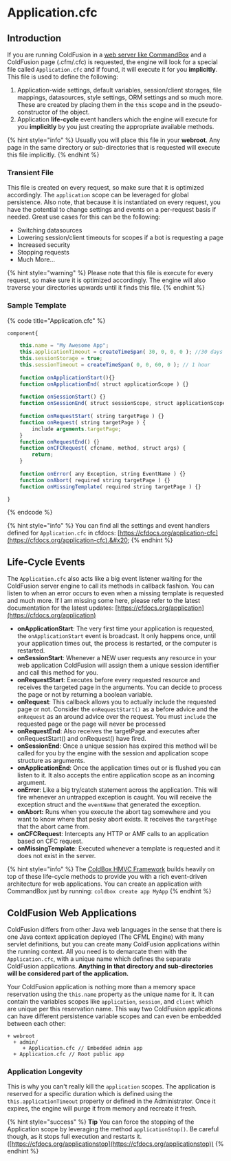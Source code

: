 # Application.cfc

## Introduction

If you are running ColdFusion in a [web server like CommandBox](https://commandbox.ortusbooks.com/embedded-server) and a ColdFusion page (.cfm/.cfc)  is requested, the engine will look for a special file called `Application.cfc` and if found, it will execute it for you **implicitly**.  This file is used to define the following:

1. Application-wide settings, default variables, session/client storages, file mappings, datasources, style settings, ORM settings and so much more. These are created by placing them in the `this` scope and in the pseudo-constructor of the object.
2. Application **life-cycle** event handlers which the engine will execute for you **implicitly** by you just creating the appropriate available methods.

{% hint style="info" %}
Usually you will place this file in your **webroot**.  Any page in the same directory or sub-directories that is requested will execute this file implicitly.
{% endhint %}

### Transient File

This file is created on every request, so make sure that it is optimized accordingly.  The `application` scope can be leveraged for global persistence.  Also note, that because it is instantiated on every request, you have the potential to change settings and events on a per-request basis if needed.  Great use cases for this can be the following:

* Switching datasources
* Lowering session/client timeouts for scopes if a bot is requesting a page
* Increased security
* Stopping requests
* Much More...

{% hint style="warning" %}
Please note that this file is execute for every request, so make sure it is optimized accordingly.  The engine will also traverse your directories upwards until it finds this file.
{% endhint %}

### Sample Template

{% code title="Application.cfc" %}
```javascript
component{

    this.name = "My Awesome App";
    this.applicationTimeout = createTimeSpan( 30, 0, 0, 0 ); //30 days
    this.sessionStorage = true;
    this.sessionTimeout = createTimeSpan( 0, 0, 60, 0 ); // 1 hour
    
    function onApplicationStart(){}
    function onApplicationEnd( struct applicationScope ) {}
    
    function onSessionStart() {}
    function onSessionEnd( struct sessionScope, struct applicationScope ) {}
    
    function onRequestStart( string targetPage ) {}
    function onRequest( string targetPage ) {
        include arguments.targetPage;
    }
    function onRequestEnd() {}
    function onCFCRequest( cfcname, method, struct args) { 
        return;
    } 
    
    function onError( any Exception, string EventName ) {}
    function onAbort( required string targetPage ) {} 
    function onMissingTemplate( required string targetPage ) {}

}
```
{% endcode %}

{% hint style="info" %}
You can find all the settings and event handlers defined for `Application.cfc` in cfdocs: [https://cfdocs.org/application-cfc](https://cfdocs.org/application-cfc).&#x20;
{% endhint %}

## Life-Cycle Events

The `Application.cfc` also acts like a big event listener waiting for the ColdFusion server engine to call its methods in callback fashion.  You can listen to when an error occurs to even when a missing template is requested and much more.  If I am missing some here, please refer to the latest documentation for the latest updates: [https://cfdocs.org/application](https://cfdocs.org/application)

* **onApplicationStart**: The very first time your application is requested, the `onApplicationStart` event is broadcast. It only happens once, until your application times out, the process is restarted, or the computer is restarted.
* **onSessionStart**: Whenever a NEW user requests any resource in your web application ColdFusion will assign them a unique session identifier and call this method for you.
* **onRequestStart**: Executes before every requested resource and receives the targeted page in the arguments.  You can decide to process the page or not by returning a boolean variable.
* **onRequest**: This callback allows you to actually include the requested page or not. Consider the `onRequestStart()` as a before advice and the `onRequest` as an around advice over the request. You must `include` the requested page or the page will never be processed
* **onRequestEnd**: Also receives the targetPage and executes after onRequestStart() and onRequest() have fired.
* **onSessionEnd**: Once a unique session has expired this method will be called for you by the engine with the session and application scope structure as arguments.
* **onApplicationEnd**: Once the application times out or is flushed you can listen to it. It also accepts the entire application scope as an incoming argument.
* **onError**: Like a big try/catch statement across the application.  This will fire whenever an untrapped exception is caught.  You will receive the exception struct and the `eventName` that generated the exception.
* **onAbort:** Runs when you execute the abort tag somewhere and you want to know where that pesky abort exists. It receives the `targetPage` that the abort came from.
* **onCFCRequest**: Intercepts any HTTP or AMF calls to an application based on CFC request.
*   **onMissingTemplate**: Executed whenever a template is requested and it does not exist in the server.



{% hint style="info" %}
The [ColdBox HMVC Framework](https://www.coldbox.org) builds heavily on top of these life-cycle methods to provide you with a rich event-driven architecture for web applications. You can create an application with CommandBox just by running: `coldbox create app MyApp`
{% endhint %}

## ColdFusion Web Applications

ColdFusion differs from other Java web languages in the sense that there is one Java context application deployed (The CFML Engine) with many servlet definitions, but you can create many ColdFusion applications within the running context.  All you need is to demarcate them with the `Application.cfc`, with a unique name which defines the separate ColdFusion applications.  **Anything in that directory and sub-directories will be considered part of the application.**

Your ColdFusion application is nothing more than a memory space reservation using the `this.name` property as the unique name for it.  It can contain the variables scopes like `application`, `session`, and `client` which are unique per this reservation name. This way two ColdFusion applications can have different persistence variable scopes and can even be embedded between each other:

```
+ webroot
  + admin/
     + Application.cfc // Embedded admin app
  + Application.cfc // Root public app
```

### Application Longevity

This is why you can't really kill the `application` scopes. The application is reserved for a specific duration which is defined using the `this.applicationTimeout` property or defined in the Administrator. Once it expires, the engine will purge it from memory and recreate it fresh.

{% hint style="success" %}
**Tip** You can force the stopping of the Application scope by leveraging the method `applicationStop()`.  Be careful though, as it stops full execution and restarts it. ([https://cfdocs.org/applicationstop](https://cfdocs.org/applicationstop))
{% endhint %}



